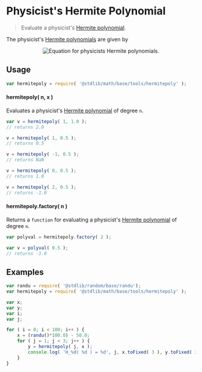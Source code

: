 <!--

@license Apache-2.0

Copyright (c) 2018 The Stdlib Authors.

Licensed under the Apache License, Version 2.0 (the "License");
you may not use this file except in compliance with the License.
You may obtain a copy of the License at

   http://www.apache.org/licenses/LICENSE-2.0

Unless required by applicable law or agreed to in writing, software
distributed under the License is distributed on an "AS IS" BASIS,
WITHOUT WARRANTIES OR CONDITIONS OF ANY KIND, either express or implied.
See the License for the specific language governing permissions and
limitations under the License.

-->

# Physicist's Hermite Polynomial

> Evaluate a physicist's [Hermite polynomial][hermite-polynomial].

<!-- Section to include introductory text. Make sure to keep an empty line after the intro `section` element and another before the `/section` close. -->

<section class="intro">

The physicist's [Hermite polynomials][hermite-polynomial] are given by

<!-- <equation class="equation" label="eq:physicists_hermite_polynomials" align="center" raw="H_{n}(x)=(-1)^{n} e^{x^2} \frac{\mathrm d^{n}}{\mathrm d x^{n}} e^{-x^2}" alt="Equation for physicist's Hermite polynomials."> -->

<div class="equation" align="center" data-raw-text="H_{n}(x)=(-1)^{n} e^{x^2}} \frac{\mathrm{d}^{n}}{\mathrm{d}x^n} e^{-x^2}}" data-equation="eq:physicists_hermite_polynomials">
    <img src="https://cdn.rawgit.com/stdlib-js/stdlib/e1ec71cd46ff5d80734cdba90e8361793260059c/lib/node_modules/@stdlib/math/base/tools/hermitepoly/docs/img/physicists_hermite_polynomials.svg" alt="Equation for physicists Hermite polynomials.">
    <br>
</div>

<!-- </equation> -->

</section>

<!-- /.intro -->

<!-- Package usage documentation. -->

<section class="usage">

## Usage

```javascript
var hermitepoly = require( '@stdlib/math/base/tools/hermitepoly' );
```

#### hermitepoly( n, x )

Evaluates a physicist's [Hermite polynomial][hermite-polynomial] of degree `n`.

```javascript
var v = hermitepoly( 1, 1.0 );
// returns 2.0

v = hermitepoly( 1, 0.5 );
// returns 0.5

v = hermitepoly( -1, 0.5 );
// returns NaN

v = hermitepoly( 0, 0.5 );
// returns 1.0

v = hermitepoly( 2, 0.5 );
// returns -1.0
```

#### hermitepoly.factory( n )

Returns a `function` for evaluating a physicist's [Hermite polynomial][hermite-polynomial] of degree `n`.

```javascript
var polyval = hermitepoly.factory( 2 );

var v = polyval( 0.5 );
// returns -1.0
```

</section>

<!-- /.usage -->

<!-- Package usage notes. Make sure to keep an empty line after the `section` element and another before the `/section` close. -->

<section class="notes">

</section>

<!-- /.notes -->

<!-- Package usage examples. -->

<section class="examples">

## Examples

<!-- eslint no-undef: "error" -->

```javascript
var randu = require( '@stdlib/random/base/randu');
var hermitepoly = require( '@stdlib/math/base/tools/hermitepoly' );

var x;
var y;
var i;
var j;

for ( i = 0; i < 100; i++ ) {
    x = (randu()*100.0) - 50.0;
    for ( j = 1; j < 3; j++ ) {
        y = hermitepoly( j, x );
        console.log( 'H_%d( %d ) = %d', j, x.toFixed( 3 ), y.toFixed( 3 ) );
    }
}
```

</section>

<!-- /.examples -->

<!-- Section to include cited references. If references are included, add a horizontal rule *before* the section. Make sure to keep an empty line after the `section` element and another before the `/section` close. -->

<section class="references">

</section>

<!-- /.references -->

<!-- Section for all links. Make sure to keep an empty line after the `section` element and another before the `/section` close. -->

<section class="links">

[hermite-polynomial]: https://en.wikipedia.org/wiki/Hermite_polynomials

</section>

<!-- /.links -->

